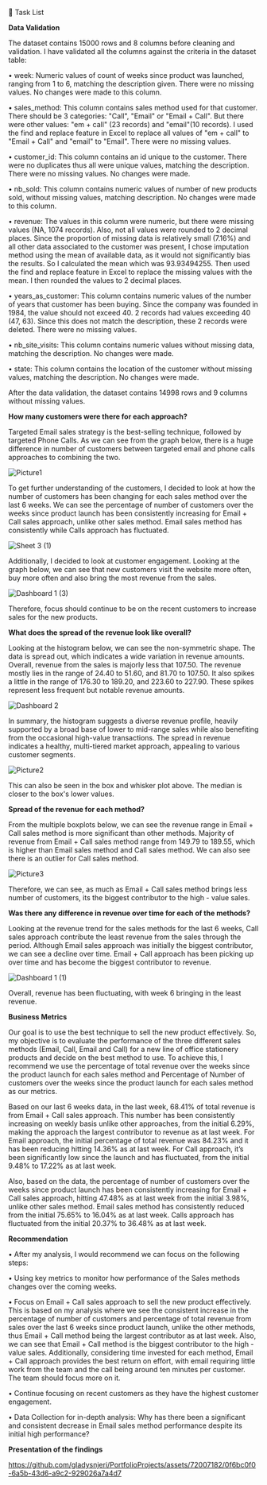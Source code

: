 📝 Task List

<b>Data Validation</b>

The dataset contains 15000 rows and 8 columns before cleaning and validation. I have validated all the columns against the criteria in the dataset table:

•	week: Numeric values of count of weeks since product was launched, ranging from 1 to 6, matching the description given. There were no missing values. No changes were made to this column.

•	sales_method: This column contains sales method used for that customer. There should be 3 categories: "Call", "Email" or "Email + Call". But there were other values: "em + call" (23 records) and "email"(10 records). I used the find and replace feature in Excel to replace all values of "em + call" to "Email + Call" and "email" to "Email". There were no missing values.

•	customer_id: This column contains an id unique to the customer. There were no duplicates thus all were unique values, matching the description. There were no missing values. No changes were made.

•	nb_sold: This column contains numeric values of number of new products sold, without missing values, matching description. No changes were made to this column.

•	revenue: The values in this column were numeric, but there were missing values (NA, 1074 records). Also, not all values were rounded to 2 decimal places. Since the proportion of missing data is relatively small (7.16%) and all other data associated to the customer was present, I chose imputation method using the mean of available data, as it would not significantly bias the results. So I calculated the mean which was 93.93494255. Then used the find and replace feature in Excel to replace the missing values with the mean. I then rounded the values to 2 decimal places.

•	years_as_customer: This column contains numeric values of the number of years that customer has been buying. Since the company was founded in 1984, the value should not exceed 40. 2 records had values exceeding 40 (47, 63). Since this does not match the description, these 2 records were deleted. There were no missing values.

•	nb_site_visits: This column contains numeric values without missing data, matching the description. No changes were made.

•	state: This column contains the location of the customer without missing values, matching the description. No changes were made.

After the data validation, the dataset contains 14998 rows and 9 columns without missing values.

<b>How many customers were there for each approach?</b>

Targeted Email sales strategy is the best-selling technique, followed by targeted Phone Calls. As we can see from the graph below, there is a huge difference in number of customers between targeted email and phone calls approaches to combining the two.

 ![Picture1](https://github.com/gladysnjeri/PortfolioProjects/assets/72007182/6273870d-9ba6-461a-8304-cc9d5572ef8a)


To get further understanding of the customers, I decided to look at how the number of customers has been changing for each sales method over the last 6 weeks. We can see the percentage of number of customers over the weeks since product launch has been consistently increasing for Email + Call sales approach, unlike other sales method. Email sales method has consistently while Calls approach has fluctuated.

 ![Sheet 3 (1)](https://github.com/gladysnjeri/PortfolioProjects/assets/72007182/890027ad-de79-4761-9f67-3730826fa043)


Additionally, I decided to look at customer engagement. Looking at the graph below, we can see that new customers visit the website more often, buy more often and also bring the most revenue from the sales.

 ![Dashboard 1 (3)](https://github.com/gladysnjeri/PortfolioProjects/assets/72007182/512d0c39-69e5-4d40-ac08-08126a649176)

Therefore, focus should continue to be on the recent customers to increase sales for the new products.

<b>What does the spread of the revenue look like overall?</b>

Looking at the histogram below, we can see the non-symmetric shape. The data is spread out, which indicates a wide variation in revenue amounts. Overall, revenue from the sales is majorly less that 107.50. The revenue mostly lies in the range of 24.40 to 51.60, and 81.70 to 107.50. It also spikes a little in the range of 176.30 to 189.20, and 223.60 to 227.90. These spikes represent less frequent but notable revenue amounts.

 ![Dashboard 2](https://github.com/gladysnjeri/PortfolioProjects/assets/72007182/bde143f0-85bd-49d8-a30b-104630fa3520)

In summary, the histogram suggests a diverse revenue profile, heavily supported by a broad base of lower to mid-range sales while also benefiting from the occasional high-value transactions. The spread in revenue indicates a healthy, multi-tiered market approach, appealing to various customer segments.


![Picture2](https://github.com/gladysnjeri/PortfolioProjects/assets/72007182/be72ca5e-e7b5-4afe-9a1c-88ed056aa836)
 
This can also be seen in the box and whisker plot above. The median is closer to the box's lower values.


<b>Spread of the revenue for each method?</b>

From the multiple boxplots below, we can see the revenue range in Email + Call sales method is more significant than other methods. Majority of revenue from Email + Call sales method range from 149.79 to 189.55, which is higher than Email sales method and Call sales method. We can also see there is an outlier for Call sales method.

 ![Picture3](https://github.com/gladysnjeri/PortfolioProjects/assets/72007182/10864a8d-c799-4ce3-b27e-386994f1ad97)

Therefore, we can see, as much as Email + Call sales method brings less number of customers, its the biggest contributor to the high - value sales.


<b>Was there any difference in revenue over time for each of the methods?</b>

Looking at the revenue trend for the sales methods for the last 6 weeks, Call sales approach contribute the least revenue from the sales through the period. Although Email sales approach was initially the biggest contributor, we can see a decline over time. Email + Call approach has been picking up over time and has become the biggest contributor to revenue.
 
![Dashboard 1 (1)](https://github.com/gladysnjeri/PortfolioProjects/assets/72007182/51d7f061-e42e-4610-8653-35bfda98a5d3)

Overall, revenue has been fluctuating, with week 6 bringing in the least revenue.


<b>Business Metrics</b>

Our goal is to use the best technique to sell the new product effectively. So, my objective is to evaluate the performance of the three different sales methods (Email, Call, Email and Call) for a new line of office stationery products and decide on the best method to use.
To achieve this, I recommend we use the percentage of total revenue over the weeks since the product launch for each sales method and Percentage of Number of customers over the weeks since the product launch for each sales method as our metrics.

Based on our last 6 weeks data, in the last week, 68.41% of total revenue is from Email + Call sales approach. This number has been consistently increasing on weekly basis unlike other approaches, from the initial 6.29%, making the approach the largest contributor to revenue as at last week. For Email approach, the initial percentage of total revenue was 84.23% and it has been reducing hitting 14.36% as at last week. For Call approach, it’s been significantly low since the launch and has fluctuated, from the initial 9.48% to 17.22% as at last week.

Also, based on the data, the percentage of number of customers over the weeks since product launch has been consistently increasing for Email + Call sales approach, hitting 47.48% as at last week from the initial 3.98%, unlike other sales method. Email sales method has consistently reduced from the initial 75.65% to 16.04% as at last week. Calls approach has fluctuated from the initial 20.37% to 36.48% as at last week.


<b>Recommendation</b>

•	After my analysis, I would recommend we can focus on the following steps:

•	Using key metrics to monitor how performance of the Sales methods changes over the coming weeks.

•	Focus on Email + Call sales approach to sell the new product effectively. This is based on my analysis where we see the consistent increase in the percentage of number of customers and percentage of total revenue from sales over the last 6 weeks since product launch, unlike the other methods, thus Email + Call method being the largest contributor as at last week. Also, we can see that Email + Call method is the biggest contributor to the high - value sales. Additionally, considering time invested for each method, Email + Call approach provides the best return on effort, with email requiring little work from the team and the call being around ten minutes per customer. The team should focus more on it.

•	Continue focusing on recent customers as they have the highest customer engagement.

•	Data Collection for in-depth analysis: Why has there been a significant and consistent decrease in Email sales method performance despite its initial high performance?

<b>Presentation of the findings</b>

https://github.com/gladysnjeri/PortfolioProjects/assets/72007182/0f6bc0f0-6a5b-43d6-a9c2-929026a7a4d7




